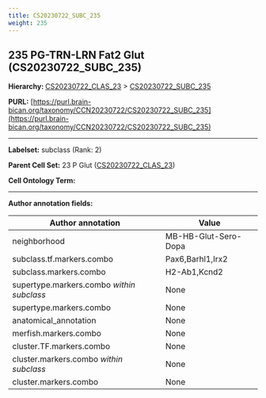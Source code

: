 ```yaml
---
title: CS20230722_SUBC_235
weight: 235
---
```

## 235 PG-TRN-LRN Fat2 Glut (CS20230722_SUBC_235)
<b>Hierarchy: </b>
[CS20230722_CLAS_23](../CS20230722_CLAS_23) >
[CS20230722_SUBC_235](../CS20230722_SUBC_235)

**PURL:** [https://purl.brain-bican.org/taxonomy/CCN20230722/CS20230722_SUBC_235](https://purl.brain-bican.org/taxonomy/CCN20230722/CS20230722_SUBC_235)

---


**Labelset:** subclass (Rank: 2)

**Parent Cell Set:** 23 P Glut ([CS20230722_CLAS_23](../CS20230722_CLAS_23))



**Cell Ontology Term:** 

[MARKER GENES.]: #


---

[TRANSFERRED ANNOTATIONS.]: #


[AUTHOR ANNOTATION FIELDS.]: #


**Author annotation fields:**

| Author annotation | Value |
|-------------------|-------|
|neighborhood|MB-HB-Glut-Sero-Dopa|
|subclass.tf.markers.combo|Pax6,Barhl1,Irx2|
|subclass.markers.combo|H2-Ab1,Kcnd2|
|supertype.markers.combo _within subclass_|None|
|supertype.markers.combo|None|
|anatomical_annotation|None|
|merfish.markers.combo|None|
|cluster.TF.markers.combo|None|
|cluster.markers.combo _within subclass_|None|
|cluster.markers.combo|None|

